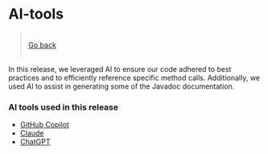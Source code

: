 # AI-tools

>&#8203;     
>[Go back](./README.md)    
>&#8203;    


In this release, we leveraged AI to ensure our code adhered to best practices and to efficiently reference specific method calls. Additionally, we used AI to assist in generating some of the Javadoc documentation. 

### AI tools used in this release

- [GitHub Copilot](https://copilot.github.com/)
- [Claude](https://www.anthropic.com/news/claude-3-5-sonnet)
- [ChatGPT](https://chat.openai.com/)
